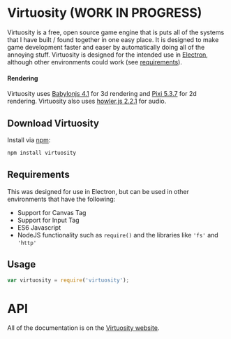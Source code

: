 # Virtuosity (WORK IN PROGRESS)

Virtuosity is a free, open source game engine that is puts all of the systems that I have built / found together in one easy place. It is designed to make game development faster and easer by automatically doing all of the annoying stuff. Virtuosity is designed for the intended use in [Electron](https://www.electronjs.org/), although other environments could work (see [requirements](#requirements)). 

#### Rendering
Virtuosity uses [Babylonjs 4.1](https://www.npmjs.com/package/babylonjs) for 3d rendering and [Pixi 5.3.7](https://www.npmjs.com/package/pixi.js) for 2d rendering. Virtuosity also uses [howler.js 2.2.1](https://www.npmjs.com/package/howler) for audio.

## Download Virtuosity

Install via [npm](https://www.npmjs.com):

```bash
npm install virtuosity
```

<a name="requirements"></a>

## Requirements
This was designed for use in Electron, but can be used in other environments that have the following:
- Support for Canvas Tag
- Support for Input Tag
- ES6 Javascript
- NodeJS functionality such as `require()` and the libraries like `'fs'` and `'http'`

<a name = "Usage"></a>

## Usage

```js
var virtuosity = require('virtuosity');
```

<a name="API"></a>
# API
All of the documentation is on the [Virtuosity website](https://12thanjo.github.io/virtuosity/documentation/virtuosity.html).